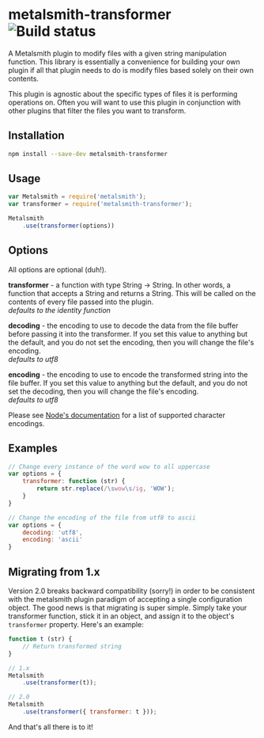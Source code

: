 # metalsmith-transformer ![Build status](https://travis-ci.org/HolyMeekrob/metalsmith-transformer.svg?branch=master)

A Metalsmith plugin to modify files with a given string manipulation
function. This library is essentially a convenience for building your own
plugin if all that plugin needs to do is modify files based solely on their
own contents.

This plugin is agnostic about the specific types of files it is performing
operations on. Often you will want to use this plugin in conjunction with
other plugins that filter the files you want to transform.

## Installation
``` bash
npm install --save-dev metalsmith-transformer
```

## Usage
```js
var Metalsmith = require('metalsmith');
var transformer = require('metalsmith-transformer');

Metalsmith
	.use(transformer(options))
```

## Options
All options are optional (duh!).

**transformer** - a function with type String -> String. In other words, a function that accepts a String and returns a String. This will be called on the contents of every file passed into the plugin.  
*defaults to the identity function*

**decoding** - the encoding to use to decode the data from the file buffer before passing it into the transformer. If you set this value to anything but the default, and you do not set the encoding, then you will change the file's encoding.  
*defaults to utf8*

**encoding** - the encoding to use to encode the transformed string into the file buffer. If you set this value to anything but the default, and you do not set the decoding, then you will change the file's encoding.  
*defaults to utf8*

Please see [Node's documentation](https://nodejs.org/api/buffer.html#buffer_buffers_and_character_encodings) for a list of supported character encodings.

## Examples
``` js
// Change every instance of the word wow to all uppercase
var options = {
	transformer: function (str) {
		return str.replace(/\swow\s/ig, 'WOW');
	}
}

// Change the encoding of the file from utf8 to ascii
var options = {
	decoding: 'utf8',
	encoding: 'ascii'
}
```

## Migrating from 1.x
Version 2.0 breaks backward compatibility (sorry!) in order to be consistent with the metalsmith plugin paradigm of accepting a single configuration object. The good news is that migrating is super simple. Simply take your transformer function, stick it in an object, and assign it to the object's `transformer` property. Here's an example:

``` js
function t (str) {
	// Return transformed string
}

// 1.x
Metalsmith
	.use(transformer(t));

// 2.0
Metalsmith
	.use(transformer({ transformer: t }));
```

And that's all there is to it!